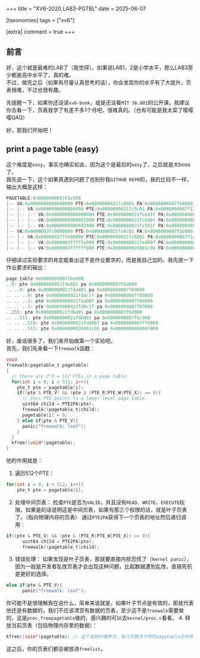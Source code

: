 +++
title = "XV6-2020 LAB3-PGTBL"
date = 2025-06-07

[taxonomies]
tags = ["xv6"]

[extra]
comment = true
+++
## 前言
好，这个就是最难的LAB了（我觉得）。如果说LAB1、2是小学水平，那么LAB3至少都是高中水平了，真的难。      
不过，做完之后（如果有尽量认真思考的话），你会发现你的水平有了大提升，页表很难，不过也很有趣。     

先提醒一下，如果你还没读`xv6-book`，或是还没看`MIT S6.081`的公开课，我建议你去看一下，页表我学了有差不多1个月吧，很难真的。（也有可能是我太菜了嘤嘤嘤QAQ）      

好，那我们开始吧！

## print a page table (easy)
这个难度是`easy`，事实也确实如此，因为这个是最后的`easy`了，之后就是大boss了。     
我先说一下，这个如果真遇到问题了也别抄我`GITHUB REPO`的，我的比较不一样，输出大概是这样：
```C
PAGETABLE:0x0000000087f1c000
|-- VA:0x0000000000000000 PTE:0x0000000021fc6001 PA:0x0000000087f18000 PERM:0x1
|-- |-- VA:0x0000000000000000 PTE:0x0000000021fc5c01 PA:0x0000000087f17000 PERM:0x3073
|-- |-- |-- VA:0x0000000000000000 PTE:0x0000000021fc641f PA:0x0000000087f19000 PERM:0x1055
|-- |-- |-- VA:0x0000000000001000 PTE:0x0000000021fc540f PA:0x0000000087f15000 PERM:0x1039
|-- |-- |-- VA:0x0000000000002000 PTE:0x0000000021fc501f PA:0x0000000087f14000 PERM:0x31
|-- VA:0x0000003fc0000000 PTE:0x0000000021fc6c01 PA:0x0000000087f1b000 PERM:0x3073
|-- |-- VA:0x0000003fffe00000 PTE:0x0000000021fc6801 PA:0x0000000087f1a000 PERM:0x2049
|-- |-- |-- VA:0x0000003fffffe000 PTE:0x0000000021fed807 PA:0x0000000087fb6000 PERM:0x2055
|-- |-- |-- VA:0x0000003ffffff000 PTE:0x0000000020001c0b PA:0x0000000080007000 PERM:0x3083
```
仔细读过实验要求的肯定能看出这不是作业要求的，而是我自己加的，我先放一下作业要求的输出：
```C
page table 0x0000000087f6e000
..0: pte 0x0000000021fda801 pa 0x0000000087f6a000
.. ..0: pte 0x0000000021fda401 pa 0x0000000087f69000
.. .. ..0: pte 0x0000000021fdac1f pa 0x0000000087f6b000
.. .. ..1: pte 0x0000000021fda00f pa 0x0000000087f68000
.. .. ..2: pte 0x0000000021fd9c1f pa 0x0000000087f67000
..255: pte 0x0000000021fdb401 pa 0x0000000087f6d000
.. ..511: pte 0x0000000021fdb001 pa 0x0000000087f6c000
.. .. ..510: pte 0x0000000021fdd807 pa 0x0000000087f76000
.. .. ..511: pte 0x0000000020001c0b pa 0x0000000080007000
```

好，废话很多了，我们来开始做第一个实验吧。       
首先，我们先来看一下`freewalk`函数：
```C
void
freewalk(pagetable_t pagetable)
{
  // there are 2^9 = 512 PTEs in a page table.
  for(int i = 0; i < 512; i++){
    pte_t pte = pagetable[i];
    if((pte & PTE_V) && (pte & (PTE_R|PTE_W|PTE_X)) == 0){
      // this PTE points to a lower-level page table.
      uint64 child = PTE2PA(pte);
      freewalk((pagetable_t)child);
      pagetable[i] = 0;
    } else if(pte & PTE_V){
      panic("freewalk: leaf");
    }
  }
  kfree((void*)pagetable);
}
```
他的作用就是：
1. 遍历512个PTE：
```C
for(int i = 0; i < 512; i++){
    pte_t pte = pagetable[i];
```
2. 处理中间页表：
检查`PTE`是否为`VALID`，并且没有`READ`、`WRITE`、`EXECUTE`权限。如果是的话说明这是中间页表，如果有那三个权限的话，就是叶子页表了。（指向物理内存的页表）
通过`PTE2PA`获得下一个页表的地址然后递归调用：
```C
if((pte & PTE_V) && (pte & (PTE_R|PTE_W|PTE_X)) == 0){
      uint64 child = PTE2PA(pte);
      freewalk((pagetable_t)child);
```
3. 错误处理：
如果发现是叶子页表，那就要直接内核恐慌了（`kernel panic`），因为一般是开发者乱改页表才会出现这种问题，比起数据遭到乱改，直接死机是更好的选择。
```C
else if(pte & PTE_V){
      panic("freewalk: leaf");
```
你可能不是很理解我在说什么，简单来说就是，如果叶子节点是有效的，那就代表他还是有数据的，我们不应该清空有数据的页表，至少这不是`freewalk`需要做的，这是`proc_freepagetable`做的，感兴趣的可以去`kernel/proc.c`看看。
4. 释放当前页表（包括物理内存里的数据）：
```C
kfree((void*)pagetable); // 这个会执行很多次，有几次取决于你的pagetable总共有多少个 
```
这之后，你的页表们都会被放进`freelist`。
